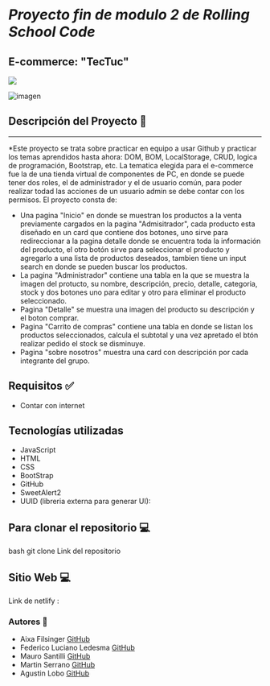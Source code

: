# **_Proyecto fin de modulo 2 de Rolling School Code_**
## **E-commerce: "TecTuc"**
<p align="left">
   <img src="https://img.shields.io/badge/STATUS-En%20Proceso...-green">
</p>

![imagen](https://i.pinimg.com/564x/99/e3/f6/99e3f65d1f010f01f523cdf1b9681866.jpg)

## Descripción del Proyecto 📃
<hr>

*Este proyecto se trata sobre practicar en equipo a usar Github y practicar los temas aprendidos hasta ahora: DOM, BOM, LocalStorage, CRUD, logica de programación, Bootstrap, etc.
La tematica elegida para el e-commerce fue la de una tienda virtual de componentes de PC, en donde se puede tener dos roles, el de administrador y el de usuario común, para poder realizar todad las acciones de un usuario admin se debe contar con los permisos. El proyecto consta de:
 * Una pagina "Inicio" en donde se muestran los productos a la venta previamente cargados en la pagina "Admisitrador", cada producto esta diseñado en un card que contiene dos botones, uno sirve para redireccionar a la pagina detalle donde se encuentra toda la información del producto, el otro botón sirve para seleccionar el producto y agregarlo a una lista de productos deseados, tambien tiene un input search en donde se pueden buscar los productos.
* La pagina "Administrador" contiene una tabla en la que se muestra la imagen del protucto, su nombre, descripción, precio, detalle, categoria, stock y dos botones uno para editar y otro para eliminar el producto seleccionado.
* Pagina "Detalle" se muestra una imagen del producto su descripción y el boton comprar.
* Pagina "Carrito de compras" contiene una tabla en donde se listan los productos seleccionados, calcula el subtotal y una vez apretado el btón realizar pedido el stock se disminuye.
* Pagina "sobre nosotros" muestra una card con descripción por cada integrante del grupo.


## Requisitos ✅

- Contar con internet

## Tecnologías utilizadas
- JavaScript
- HTML
- CSS
- BootStrap
- GitHub
- SweetAlert2 
- UUID (libreria externa para generar UI):


## Para clonar el repositorio 💻

bash
git clone Link del repositorio

## Sitio Web 💻
Link de netlify : 
### Autores 👣
+ Aixa Filsinger [GitHub](https://github.com/AixaFilsinger)
+ Federico Luciano Ledesma [GitHub](https://github.com/Fedreric)
+ Mauro Santilli [GitHub](https://github.com/MauroDiazSantilli)
+ Martin Serrano [GitHub](https://github.com/Martinserrano724)
+ Agustin Lobo [GitHub](https://github.com/Agustin978)